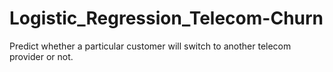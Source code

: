 # Logistic_Regression_Telecom-Churn
Predict whether a particular customer will switch to another telecom provider or not.

